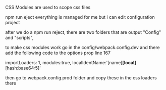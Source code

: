 CSS Modules are used to scope css files

npm run eject
everything is managed for me but i can edit configuration project

after we do a npm run reject, there are two folders that
are output "Config" and "scripts",

to make css modules work go in the config/webpack.config.dev
and there add the following code to the options prop line 167

importLoaders: 1,
modules:true,
localIdentName:'[name]__[local]__[hash:base64:5]'

then go to webpack.config.prod folder and copy these in the css loaders there


